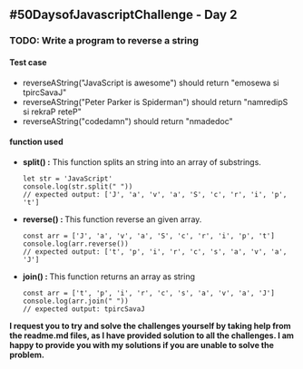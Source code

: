 <h2>#50DaysofJavascriptChallenge - Day 2</h2>

<h3>TODO: Write a program to reverse a string</h3>

<h4>Test case</h4>
<ul>
    <li>reverseAString("JavaScript is awesome") should return "emosewa si tpircSavaJ"</li>
    <li>reverseAString("Peter Parker is Spiderman") should return "namredipS si rekraP reteP"</li>
    <li>reverseAString("codedamn") should return "nmadedoc"</li>
</ul>

<h4>function used</h4>
<ul>
    <li> <strong>split() :</strong> This function splits an string into an array of substrings.
        <pre><code>let str = 'JavaScript'
console.log(str.split(" "))
// expected output: ['J', 'a', 'v', 'a', 'S', 'c', 'r', 'i', 'p', 't'] </code></pre>
</li>
    <li><strong>reverse() : </strong> This function reverse an given array.
        <pre><code>const arr = ['J', 'a', 'v', 'a', 'S', 'c', 'r', 'i', 'p', 't']
console.log(arr.reverse())
// expected output: ['t', 'p', 'i', 'r', 'c', 's', 'a', 'v', 'a', 'J']</code></pre>

</li>
    <li>
        <strong>join() : </strong> This function returns an array as string
        <pre><code>const arr = ['t', 'p', 'i', 'r', 'c', 's', 'a', 'v', 'a', 'J']
console.log(arr.join(" "))
// expected output: tpircSavaJ </code></pre>
</li>
</ul>

<strong>
    <p>I request you to try and solve the challenges yourself by taking help from the readme.md files, as I have
        provided solution to all the challenges. I am happy to provide you with my solutions if you are unable to
        solve
        the problem.</p>
</strong>